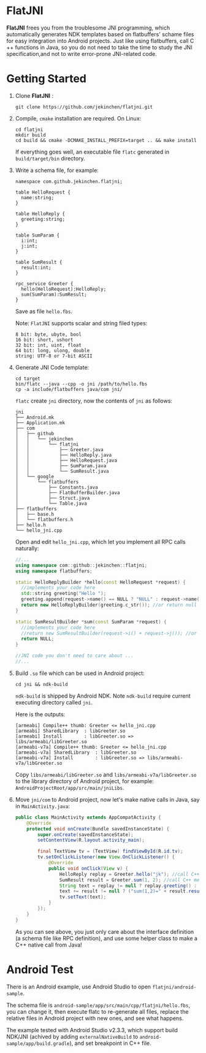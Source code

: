 FlatJNI
===========

**FlatJNI** frees you from the troublesome JNI programming, which automatically generates NDK templates based on flatbuffers' schame files for easy integration into Android projects. Just like using flatbuffers, call C ++ functions in Java, so you do not need to take the time to study the JNI specification,and not to write error-prone JNI-related code.

Getting Started
=================

1. Clone **FlatJNI** :

   ```shell
   git clone https://github.com/jekinchen/flatjni.git
   ```


2. Compile, `cmake` installation are required. On Linux:

   ```shell
   cd flatjni
   mkdir build
   cd build && cmake -DCMAKE_INSTALL_PREFIX=target .. && make install
   ```

   If everything goes well, an executable file `flatc` generated in `build/target/bin` directory.

3. Write a schema file, for example:

   ```shell
   namespace com.github.jekinchen.flatjni;

   table HelloRequest {
     name:string;
   }

   table HelloReply {
     greeting:string;
   }

   table SumParam {
     i:int;
     j:int;
   }

   table SumResult {
     result:int;
   }

   rpc_service Greeter {
     hello(HelloRequest):HelloReply;
     sum(SumParam):SumResult;
   }
   ```

   Save as file `hello.fbs`. 

   Note: `FlatJNI` supports scalar and string filed types: 

   ```
   8 bit: byte, ubyte, bool
   16 bit: short, ushort
   32 bit: int, uint, float
   64 bit: long, ulong, double
   string: UTF-8 or 7-bit ASCII
   ```

4. Generate JNI Code template:

   ```shell
   cd target
   bin/flatc --java --cpp -o jni /path/to/hello.fbs
   cp -a include/flatbuffers java/com jni/
   ```

   `flatc` create `jni` directory, now the contents of `jni` as follows:

   ```shell
   jni
   ├── Android.mk
   ├── Application.mk
   ├── com
   │   ├── github
   │   │   └── jekinchen
   │   │       └── flatjni
   │   │           ├── Greeter.java
   │   │           ├── HelloReply.java
   │   │           ├── HelloRequest.java
   │   │           ├── SumParam.java
   │   │           └── SumResult.java
   │   └── google
   │       └── flatbuffers
   │           ├── Constants.java
   │           ├── FlatBufferBuilder.java
   │           ├── Struct.java
   │           └── Table.java
   ├── flatbuffers
   │   ├── base.h
   │   └── flatbuffers.h
   ├── hello.h
   └── hello_jni.cpp
   ```

   Open and edit `hello_jni.cpp`, which let you implement all RPC calls naturally:

   ```c++
   //...
   using namespace com::github::jekinchen::flatjni;
   using namespace flatbuffers;

   static HelloReplyBuilder *hello(const HelloRequest *request) {
     //implements your code here
     std::string greeting("Hello ");
     greeting.append(request->name() == NULL ? "NULL" : request->name()->c_str());
     return new HelloReplyBuilder(greeting.c_str()); //or return null
   }

   static SumResultBuilder *sum(const SumParam *request) {
     //implements your code here
     //return new SumResultBuilder(request->i() + request->j()); //or return null
     return NULL;
   }

   //JNI code you don't need to care about ...
   //...
   ```

5. Build `.so` file which can be used in Android project: 

   ```shell
   cd jni && ndk-build
   ```

   `ndk-build` is shipped by Android NDK. Note `ndk-build` require current executing directory called `jni`.

   Here is the outputs:

   ```shell
   [armeabi] Compile++ thumb: Greeter <= hello_jni.cpp
   [armeabi] SharedLibrary  : libGreeter.so
   [armeabi] Install        : libGreeter.so => libs/armeabi/libGreeter.so
   [armeabi-v7a] Compile++ thumb: Greeter <= hello_jni.cpp
   [armeabi-v7a] SharedLibrary  : libGreeter.so
   [armeabi-v7a] Install        : libGreeter.so => libs/armeabi-v7a/libGreeter.so
   ```

   Copy `libs/armeabi/libGreeter.so` and `libs/armeabi-v7a/libGreeter.so` to the library directory of Android project, for example: `AndroidProjectRoot/app/src/main/jniLibs`.

6. Move `jni/com` to Android project, now let's make native calls in Java, say in `MainActivity.java`:

   ```java
   public class MainActivity extends AppCompatActivity {
       @Override
       protected void onCreate(Bundle savedInstanceState) {
           super.onCreate(savedInstanceState);
           setContentView(R.layout.activity_main);

           final TextView tv = (TextView) findViewById(R.id.tv);
           tv.setOnClickListener(new View.OnClickListener() {
               @Override
               public void onClick(View v) {
                   HelloReply replay = Greeter.hello("jk"); //call C++ method
                   SumResult result = Greeter.sum(1, 2); //call C++ method
                   String text = replay != null ? replay.greeting() : "hello replay null";
                   text += result != null ? ("sum(1,2)=" + result.result()) : ", sum reply null";
                   tv.setText(text);
               }
           });
       }
   }
   ```

   As you can see above, you just only care about the interface definition (a schema file like RPC definition), and use some helper class to make a C++ native call from Java!




Android Test
=================

There is an Android example, use Android Studio to open `flatjni/android-sample`. 

The schema file is `android-sample/app/src/main/cpp/flatjni/hello.fbs`, you can change it, then execute flatc to re-generate all files, replace the relative files in Android project with new ones, and see what happens. 

The example tested with Android Studio v2.3.3, which support build NDK/JNI (achived by adding `externalNativeBuild` to `android-sample/app/build.gradle`), and set breakpoint in C++ file.